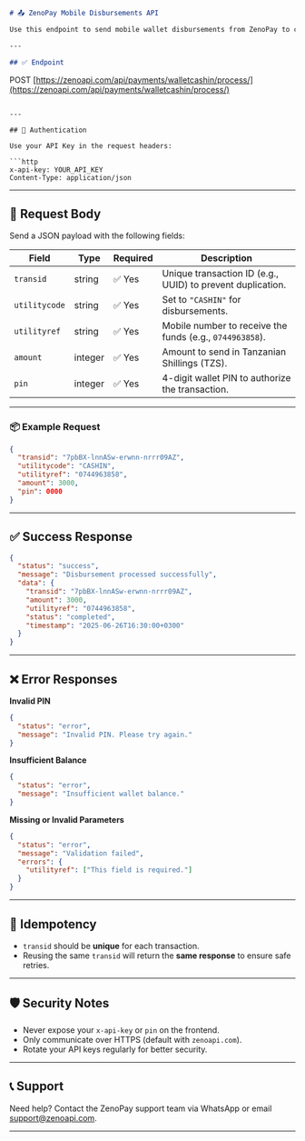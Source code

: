

```markdown
# 📤 ZenoPay Mobile Disbursements API

Use this endpoint to send mobile wallet disbursements from ZenoPay to customers. This API is designed for secure, fast, and automated fund transfers using your ZenoPay wallet balance.

---

## ✅ Endpoint

```

POST [https://zenoapi.com/api/payments/walletcashin/process/](https://zenoapi.com/api/payments/walletcashin/process/)

````

---

## 🔐 Authentication

Use your API Key in the request headers:

```http
x-api-key: YOUR_API_KEY
Content-Type: application/json
````

---

## 📨 Request Body

Send a JSON payload with the following fields:

| Field         | Type    | Required | Description                                                |
| ------------- | ------- | -------- | ---------------------------------------------------------- |
| `transid`     | string  | ✅ Yes    | Unique transaction ID (e.g., UUID) to prevent duplication. |
| `utilitycode` | string  | ✅ Yes    | Set to `"CASHIN"` for disbursements.                       |
| `utilityref`  | string  | ✅ Yes    | Mobile number to receive the funds (e.g., `0744963858`).   |
| `amount`      | integer | ✅ Yes    | Amount to send in Tanzanian Shillings (TZS).               |
| `pin`         | integer | ✅ Yes    | 4-digit wallet PIN to authorize the transaction.           |

---

### 📦 Example Request

```json
{
  "transid": "7pbBX-lnnASw-erwnn-nrrr09AZ",
  "utilitycode": "CASHIN",
  "utilityref": "0744963858",
  "amount": 3000,
  "pin": 0000
}
```

---

## ✅ Success Response

```json
{
  "status": "success",
  "message": "Disbursement processed successfully",
  "data": {
    "transid": "7pbBX-lnnASw-erwnn-nrrr09AZ",
    "amount": 3000,
    "utilityref": "0744963858",
    "status": "completed",
    "timestamp": "2025-06-26T16:30:00+0300"
  }
}
```

---

## ❌ Error Responses

**Invalid PIN**

```json
{
  "status": "error",
  "message": "Invalid PIN. Please try again."
}
```

**Insufficient Balance**

```json
{
  "status": "error",
  "message": "Insufficient wallet balance."
}
```

**Missing or Invalid Parameters**

```json
{
  "status": "error",
  "message": "Validation failed",
  "errors": {
    "utilityref": ["This field is required."]
  }
}
```

---

## 🔄 Idempotency

* `transid` should be **unique** for each transaction.
* Reusing the same `transid` will return the **same response** to ensure safe retries.

---

## 🛡️ Security Notes

* Never expose your `x-api-key` or `pin` on the frontend.
* Only communicate over HTTPS (default with `zenoapi.com`).
* Rotate your API keys regularly for better security.

---

## 📞 Support

Need help? Contact the ZenoPay support team via WhatsApp or email [support@zenoapi.com](mailto:support@zenoapi.com).

---

```

```
